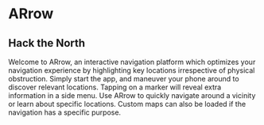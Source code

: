 # ARrow
## Hack the North

Welcome to ARrow, an interactive navigation platform which optimizes your navigation experience by highlighting key locations irrespective of physical obstruction. Simply start the app, and maneuver your phone around to discover relevant locations. Tapping on a marker will reveal extra information in a side menu. Use ARrow to quickly navigate around a vicinity or learn about specific locations. Custom maps can also be loaded if the navigation has a specific purpose.
